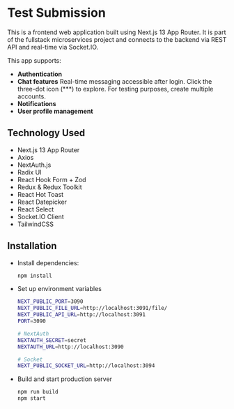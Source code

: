 # Test Submission

This is a frontend web application built using Next.js 13 App Router. It is part of the fullstack microservices project and connects to the backend via REST API and real-time via Socket.IO.

This app supports:

- **Authentication**
- **Chat features**
  Real-time messaging accessible after login. Click the three-dot icon (\*\*\*) to explore. For testing purposes, create multiple accounts.
- **Notifications**
- **User profile management**

## Technology Used

- Next.js 13 App Router
- Axios
- NextAuth.js
- Radix UI
- React Hook Form + Zod
- Redux & Redux Toolkit
- React Hot Toast
- React Datepicker
- React Select
- Socket.IO Client
- TailwindCSS

## Installation

- Install dependencies:

  ```bash
  npm install
  ```

- Set up environment variables

  ```bash
  NEXT_PUBLIC_PORT=3090
  NEXT_PUBLIC_FILE_URL=http://localhost:3091/file/
  NEXT_PUBLIC_API_URL=http://localhost:3091
  PORT=3090

  # NextAuth
  NEXTAUTH_SECRET=secret
  NEXTAUTH_URL=http://localhost:3090

  # Socket
  NEXT_PUBLIC_SOCKET_URL=http://localhost:3094

  ```

- Build and start production server

  ```bash
  npm run build
  npm start
  ```
